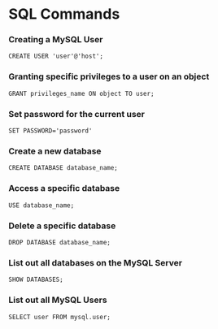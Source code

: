 # SQL Commands

### Creating a MySQL User
```
CREATE USER 'user'@'host';
```

### Granting specific privileges to a user on an object
```
GRANT privileges_name ON object TO user;
```

### Set password for the current user
```
SET PASSWORD='password'
```

### Create a new database
```
CREATE DATABASE database_name;
```

### Access a specific database
```
USE database_name;
```

### Delete a specific database
```
DROP DATABASE database_name;
```

### List out all databases on the MySQL Server
```
SHOW DATABASES;
```

### List out all MySQL Users
```
SELECT user FROM mysql.user;
```
